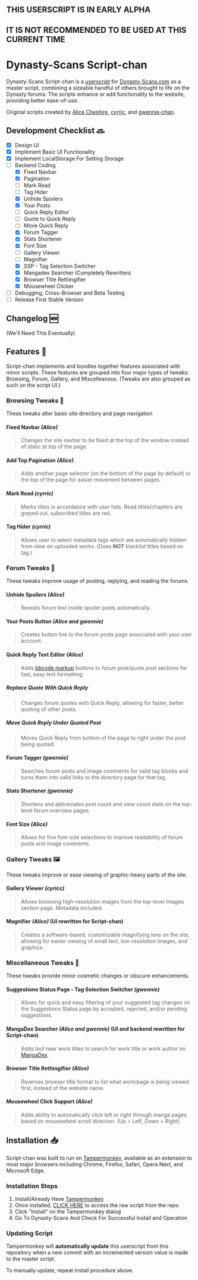 ## THIS USERSCRIPT IS IN EARLY ALPHA
## IT IS NOT RECOMMENDED TO BE USED AT THIS CURRENT TIME

# Dynasty-Scans Script-chan
Dynasty-Scans Script-chan is a [userscript](https://en.wikipedia.org/wiki/Userscript) for [Dynasty-Scans.com](https://dynasty-scans.com) as a master script, combining a sizeable handful of others brought to life on the Dynasty forums. The scripts enhance or add functionality to the website, providing better ease-of-use.

Original scripts created by [Alice Cheshire](https://github.com/Alice-Cheshire), [cyrric](https://github.com/luejerry), and [gwennie-chan](https://github.com/gwennie-chan).

## Development Checklist :soon:
- [x] Design UI
- [x] Implement Basic UI Functionality
- [x] Implement LocalStorage For Setting Storage
- [ ] Backend Coding
  - [x] Fixed Navbar
  - [x] Pagination
  - [ ] Mark Read
  - [ ] Tag Hider
  - [x] Unhide Spoilers
  - [x] Your Posts
  - [ ] Quick Reply Editor
  - [ ] Quote to Quick Reply
  - [ ] Move Quick Reply
  - [x] Forum Tagger
  - [x] Stats Shortener
  - [x] Font Size
  - [ ] Gallery Viewer
  - [ ] Magnifier
  - [x] SSP - Tag Selection Switcher
  - [x] Mangadex Searcher (Completely Rewritten)
  - [x] Browser Title Rethingifier
  - [x] Mousewheel Clicker
- [ ] Debugging, Cross-Browser and Beta Testing
- [ ] Release First Stable Version

## Changelog :new:

(We'll Need This Eventually)

## Features :toolbox:
Script-chan implements and bundles together features associated with minor scripts. These features are grouped into four major types of tweaks: Browsing, Forum, Gallery, and Miscelleanous. (Tweaks are also grouped as such on the script UI.)

### Browsing Tweaks :bookmark_tabs:
These tweaks alter basic site directory and page navigation

#### Fixed Navbar _(Alice)_
> Changes the site navbar to be fixed at the top of the window instead of static at top of the page.
#### Add Top Pagination _(Alice)_
> Adds another page selector (on the bottom of the page by default) to the top of the page for easier movement between pages.
#### Mark Read _(cyrric)_
> Marks titles in accordance with user lists. Read titles/chapters are greyed out, subscribed titles are red.
#### Tag Hider _(cyrric)_
> Allows user to select metadata tags which are automatically hidden from view on uploaded works. (Does **NOT** blacklist titles based on tag.)

### Forum Tweaks :speech_balloon:
These tweaks improve usage of posting, replying, and reading the forums.

#### Unhide Spoilers _(Alice)_
> Reveals forum text inside spoiler posts automatically.
#### Your Posts Button _(Alice and gwennie)_
> Creates button link to the forum posts page associated with your user account.
#### Quick Reply Text Editor _(Alice)_
> Adds [bbcode markup](https://en.wikipedia.org/wiki/BBCode) buttons to forum post/quote post sections for fast, easy text formatting.
##### Replace Quote With Quick Reply
> Changes forum quotes with Quick Reply, allowing for faster, better quoting of other posts.
##### Move Quick Reply Under Quoted Post
> Moves Quick Reply from bottom of the page to right under the post being quoted.
#### Forum Tagger _(gwennie)_
> Searches forum posts and image comments for valid tag blocks and turns them into valid links to the directory page for that tag.
#### Stats Shortener _(gwennie)_
> Shortens and abbreviates post count and view count stats on the top-level forum overview pages.
#### Font Size _(Alice)_
> Allows for five font-size selections to improve readability of forum posts and image comments.

### Gallery Tweaks :framed_picture:
These tweaks improve or ease viewing of graphic-heavy parts of the site.

#### Gallery Viewer _(cyricc)_
> Allows browsing high-resolution images from the top-level Images section page. Metadata included.
#### Magnifier _(Alice)_ (UI rewritten for Script-chan)
> Creates a software-based, customizable magnifying lens on the site, allowing for easier viewing of small text, low-resolution images, and graphics.

### Miscellaneous Tweaks :symbols:
These tweaks provide minor cosmetic changes or obscure enhancements.

#### Suggestions Status Page - Tag Selection Switcher _(gwennie)_
> Allows for quick and easy filtering of your suggested tag changes on the Suggestions Status page by accepted, rejected, and/or pending suggestions.
#### MangaDex Searcher _(Alice and gwennie)_ (UI and backend rewritten for Script-chan)
> Adds tool near work titles to search for work title or work author on [MangaDex](https://mangadex.org/).
#### Browser Title Rethingifier _(Alice)_
> Reverses browser title format to list what work/page is being viewed first, instead of the website name.
#### Mousewheel Click Support _(Alice)_
> Adds ability to automatically click left or right through manga pages based on mousewheel scroll direction. (Up = Left, Down = Right)
  
## Installation :inbox_tray:
Script-chan was built to run on [Tampermonkey](https://www.tampermonkey.net/), available as an extension to most major browsers including Chrome, Firefox, Safari, Opera Next, and Microsoft Edge.

### Installation Steps

1. Install/Already Have [Tampermonkey](https://www.tampermonkey.net/)
1. Once installed, [CLICK HERE](https://github.com/gwennie-chan/Dynasty-Scans-Script-chan/raw/master/Dynasty-Scans%20Script-chan.user.js) to access the raw script from the repo
1. Click "Install" on the Tampermonkey dialog
1. Go To Dynasty-Scans And Check For Successful Install and Operation

### Updating Script

Tampermonkey will **automatically update** this userscript from this repository when a new commit with an incremented version value is made to the master script.

To manually update, repeat install procedure above.
